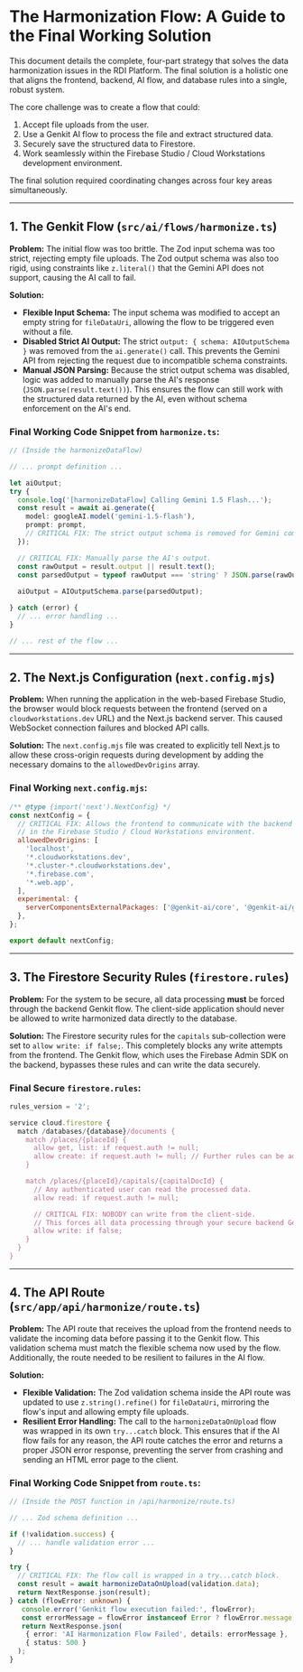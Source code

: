 # The Harmonization Flow: A Guide to the Final Working Solution

This document details the complete, four-part strategy that solves the data harmonization issues in the RDI Platform. The final solution is a holistic one that aligns the frontend, backend, AI flow, and database rules into a single, robust system.

The core challenge was to create a flow that could:
1.  Accept file uploads from the user.
2.  Use a Genkit AI flow to process the file and extract structured data.
3.  Securely save the structured data to Firestore.
4.  Work seamlessly within the Firebase Studio / Cloud Workstations development environment.

The final solution required coordinating changes across four key areas simultaneously.

---

## 1. The Genkit Flow (`src/ai/flows/harmonize.ts`)

**Problem:** The initial flow was too brittle. The Zod input schema was too strict, rejecting empty file uploads. The Zod output schema was also too rigid, using constraints like `z.literal()` that the Gemini API does not support, causing the AI call to fail.

**Solution:**
- **Flexible Input Schema:** The input schema was modified to accept an empty string for `fileDataUri`, allowing the flow to be triggered even without a file.
- **Disabled Strict AI Output:** The strict `output: { schema: AIOutputSchema }` was removed from the `ai.generate()` call. This prevents the Gemini API from rejecting the request due to incompatible schema constraints.
- **Manual JSON Parsing:** Because the strict output schema was disabled, logic was added to manually parse the AI's response (`JSON.parse(result.text())`). This ensures the flow can still work with the structured data returned by the AI, even without schema enforcement on the AI's end.

### Final Working Code Snippet from `harmonize.ts`:
```typescript
// (Inside the harmonizeDataFlow)

// ... prompt definition ...

let aiOutput;
try {
  console.log('[harmonizeDataFlow] Calling Gemini 1.5 Flash...');
  const result = await ai.generate({
    model: googleAI.model('gemini-1.5-flash'),
    prompt: prompt,
    // CRITICAL FIX: The strict output schema is removed for Gemini compatibility.
  });

  // CRITICAL FIX: Manually parse the AI's output.
  const rawOutput = result.output || result.text();
  const parsedOutput = typeof rawOutput === 'string' ? JSON.parse(rawOutput) : rawOutput;
  
  aiOutput = AIOutputSchema.parse(parsedOutput);

} catch (error) {
  // ... error handling ...
}

// ... rest of the flow ...
```

---

## 2. The Next.js Configuration (`next.config.mjs`)

**Problem:** When running the application in the web-based Firebase Studio, the browser would block requests between the frontend (served on a `cloudworkstations.dev` URL) and the Next.js backend server. This caused WebSocket connection failures and blocked API calls.

**Solution:** The `next.config.mjs` file was created to explicitly tell Next.js to allow these cross-origin requests during development by adding the necessary domains to the `allowedDevOrigins` array.

### Final Working `next.config.mjs`:
```javascript
/** @type {import('next').NextConfig} */
const nextConfig = {
  // CRITICAL FIX: Allows the frontend to communicate with the backend
  // in the Firebase Studio / Cloud Workstations environment.
  allowedDevOrigins: [
    'localhost',
    '*.cloudworkstations.dev',
    '*.cluster-*.cloudworkstations.dev',
    '*.firebase.com',
    '*.web.app',
  ],
  experimental: {
    serverComponentsExternalPackages: ['@genkit-ai/core', '@genkit-ai/googleai']
  },
};

export default nextConfig;
```

---

## 3. The Firestore Security Rules (`firestore.rules`)

**Problem:** For the system to be secure, all data processing **must** be forced through the backend Genkit flow. The client-side application should never be allowed to write harmonized data directly to the database.

**Solution:** The Firestore security rules for the `capitals` sub-collection were set to `allow write: if false;`. This completely blocks any write attempts from the frontend. The Genkit flow, which uses the Firebase Admin SDK on the backend, bypasses these rules and can write the data securely.

### Final Secure `firestore.rules`:
```javascript
rules_version = '2';

service cloud.firestore {
  match /databases/{database}/documents {
    match /places/{placeId} {
      allow get, list: if request.auth != null;
      allow create: if request.auth != null; // Further rules can be added here
    }

    match /places/{placeId}/capitals/{capitalDocId} {
      // Any authenticated user can read the processed data.
      allow read: if request.auth != null;

      // CRITICAL FIX: NOBODY can write from the client-side.
      // This forces all data processing through your secure backend Genkit flow.
      allow write: if false;
    }
  }
}
```
---

## 4. The API Route (`src/app/api/harmonize/route.ts`)

**Problem:** The API route that receives the upload from the frontend needs to validate the incoming data before passing it to the Genkit flow. This validation schema must match the flexible schema now used by the flow. Additionally, the route needed to be resilient to failures in the AI flow.

**Solution:**
- **Flexible Validation:** The Zod validation schema inside the API route was updated to use `z.string().refine()` for `fileDataUri`, mirroring the flow's input and allowing empty file uploads.
- **Resilient Error Handling:** The call to the `harmonizeDataOnUpload` flow was wrapped in its own `try...catch` block. This ensures that if the AI flow fails for any reason, the API route catches the error and returns a proper JSON error response, preventing the server from crashing and sending an HTML error page to the client.

### Final Working Code Snippet from `route.ts`:
```typescript
// (Inside the POST function in /api/harmonize/route.ts)

// ... Zod schema definition ...

if (!validation.success) {
  // ... handle validation error ...
}

try {
  // CRITICAL FIX: The flow call is wrapped in a try...catch block.
  const result = await harmonizeDataOnUpload(validation.data);
  return NextResponse.json(result);
} catch (flowError: unknown) {
   console.error('Genkit flow execution failed:', flowError);
   const errorMessage = flowError instanceof Error ? flowError.message : 'An unexpected error occurred in the AI flow.';
   return NextResponse.json(
    { error: 'AI Harmonization Flow Failed', details: errorMessage },
    { status: 500 }
  );
}
```
